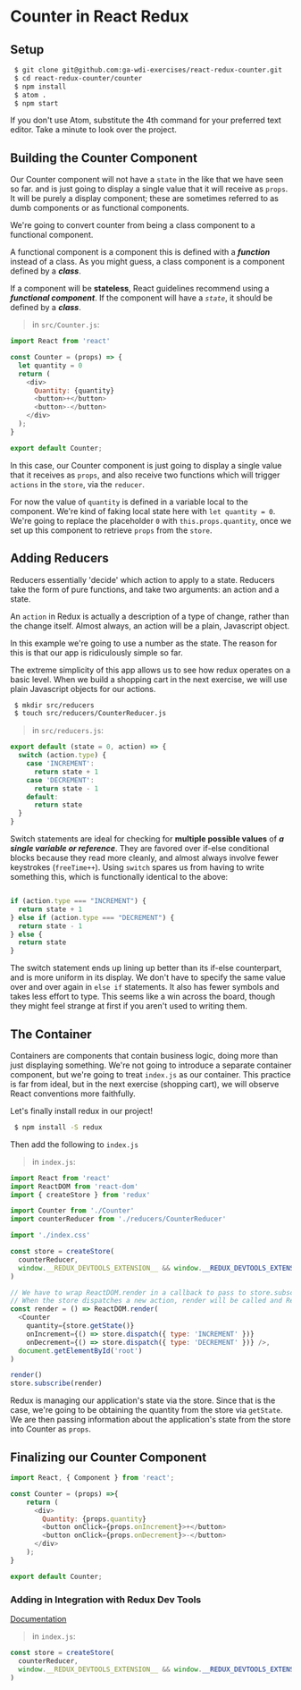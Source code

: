 # Counter in React Redux

## Setup

```bash
 $ git clone git@github.com:ga-wdi-exercises/react-redux-counter.git
 $ cd react-redux-counter/counter
 $ npm install
 $ atom .
 $ npm start
```
If you don't use Atom, substitute the 4th command for your preferred text editor. Take a minute to look over the project.

## Building the Counter Component

Our Counter component will not have a `state` in the like that we have seen so far.  and is just going to display a single value that it will receive as `props`. It will be purely a display component; these are sometimes referred to as dumb components or as functional components.

We're going to convert counter from being a class component to a functional component.

A functional component is a component this is defined with a ***function*** instead of a class.
As you might guess, a class component is a component defined by a ***class***.

If a component will be **stateless**, React guidelines recommend using a ***functional component***.
If the component will have a *`state`*, it should be defined by a ***class***.


> in `src/Counter.js`:

```js
import React from 'react'

const Counter = (props) => {
  let quantity = 0
  return (
    <div>
      Quantity: {quantity}
      <button>+</button>
      <button>-</button>
    </div>
  );
}

export default Counter;
```

In this case, our Counter component is just going to display a single value that it receives as `props`, and also receive two functions which will trigger `actions` in the `store`, via the `reducer`.

For now the value of `quantity` is defined in a variable local to the component. We're kind of faking local state here with `let quantity = 0`. We're going to replace the placeholder `0` with `this.props.quantity`, once we set up this component to retrieve `props` from the `store`.

## Adding Reducers

Reducers essentially 'decide' which action to apply to a state.
Reducers take the form of pure functions, and take two arguments: an action and a state.

An `action` in Redux is actually a description of a type of change, rather than the change itself. Almost always, an action will be a plain, Javascript object.

In this example we're going to use a number as the state. The reason for this is that our app is ridiculously simple so far.

The extreme simplicity of this app allows us to see how redux operates on a basic level. When we build a shopping cart in the next exercise, we will use plain Javascript objects for our actions.

```bash
 $ mkdir src/reducers
 $ touch src/reducers/CounterReducer.js
```

> in `src/reducers.js`:

```js
export default (state = 0, action) => {
  switch (action.type) {
    case 'INCREMENT':
      return state + 1
    case 'DECREMENT':
      return state - 1
    default:
      return state
  }
}
```

Switch statements are ideal for checking for **multiple possible values** of ***a single variable or reference***.
They are favored over if-else conditional blocks because they read more cleanly, and almost always involve fewer keystrokes (`freeTime++`).
Using `switch` spares us from having to write something this, which is functionally identical to the above:

```js

if (action.type === "INCREMENT") {
  return state + 1
} else if (action.type === "DECREMENT") {
  return state - 1
} else {
  return state
}
```  

The switch statement ends up lining up better than its if-else counterpart, and is more uniform in its display.
We don't have to specify the same value over and over again in `else if` statements.
It also has fewer symbols and takes less effort to type.
This seems like a win across the board, though they might feel strange at first if you aren't used to writing them.


## The Container

Containers are components that contain business logic, doing more than just displaying something.
We're not going to introduce a separate container component, but we're going to treat `index.js` as our container.
This practice is far from ideal, but in the next exercise (shopping cart), we will observe React conventions more faithfully.

Let's finally install redux in our project!

```bash
 $ npm install -S redux
```

Then add the following to `index.js`

> in `index.js`:

```js
import React from 'react'
import ReactDOM from 'react-dom'
import { createStore } from 'redux'

import Counter from './Counter'
import counterReducer from './reducers/CounterReducer'

import './index.css'

const store = createStore(
  counterReducer,
  window.__REDUX_DEVTOOLS_EXTENSION__ && window.__REDUX_DEVTOOLS_EXTENSION__()
)

// We have to wrap ReactDOM.render in a callback to pass to store.subscribe()
// When the store dispatches a new action, render will be called and ReactDOM.render will be triggered
const render = () => ReactDOM.render(
  <Counter
    quantity={store.getState()}
    onIncrement={() => store.dispatch({ type: 'INCREMENT' })}
    onDecrement={() => store.dispatch({ type: 'DECREMENT' })} />,
  document.getElementById('root')
)

render()
store.subscribe(render)
```

Redux is managing our application's state via the store.
Since that is the case, we're going to be obtaining the quantity from the store via `getState`.
We are then passing information about the application's state from the store into Counter as `props`.


## Finalizing our Counter Component

```js
import React, { Component } from 'react';

const Counter = (props) =>{
    return (
      <div>
        Quantity: {props.quantity}
        <button onClick={props.onIncrement}>+</button>
        <button onClick={props.onDecrement}>-</button>
      </div>
    );
}

export default Counter;
```

### Adding in Integration with Redux Dev Tools
[Documentation](https://github.com/zalmoxisus/redux-devtools-extension#1-with-redux)

> in `index.js`:

```js
const store = createStore(
  counterReducer,
  window.__REDUX_DEVTOOLS_EXTENSION__ && window.__REDUX_DEVTOOLS_EXTENSION__()
)
```
